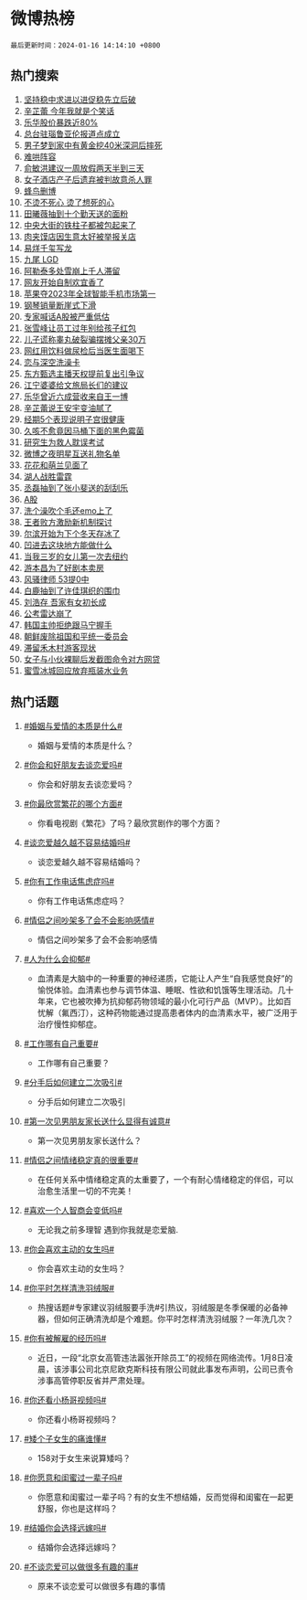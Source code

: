# 微博热榜

`最后更新时间：2024-01-16 14:14:10 +0800`

## 热门搜索

1. [坚持稳中求进以进促稳先立后破](https://m.weibo.cn/search?containerid=100103type%3D1%26t%3D10%26q%3D%23%E5%9D%9A%E6%8C%81%E7%A8%B3%E4%B8%AD%E6%B1%82%E8%BF%9B%E4%BB%A5%E8%BF%9B%E4%BF%83%E7%A8%B3%E5%85%88%E7%AB%8B%E5%90%8E%E7%A0%B4%23&stream_entry_id=51&isnewpage=1&extparam=seat%3D1%26pos%3D0%26q%3D%2523%25E5%259D%259A%25E6%258C%2581%25E7%25A8%25B3%25E4%25B8%25AD%25E6%25B1%2582%25E8%25BF%259B%25E4%25BB%25A5%25E8%25BF%259B%25E4%25BF%2583%25E7%25A8%25B3%25E5%2585%2588%25E7%25AB%258B%25E5%2590%258E%25E7%25A0%25B4%2523%26dgr%3D0%26cate%3D10103%26c_type%3D51%26stream_entry_id%3D51%26filter_type%3Drealtimehot%26display_time%3D1705385649%26pre_seqid%3D17053856492510719048)
1. [辛芷蕾 今年我就是个笑话](https://m.weibo.cn/search?containerid=100103type%3D1%26t%3D10%26q%3D%E8%BE%9B%E8%8A%B7%E8%95%BE+%E4%BB%8A%E5%B9%B4%E6%88%91%E5%B0%B1%E6%98%AF%E4%B8%AA%E7%AC%91%E8%AF%9D&stream_entry_id=31&isnewpage=1&extparam=seat%3D1%26c_type%3D31%26q%3D%25E8%25BE%259B%25E8%258A%25B7%25E8%2595%25BE%2520%25E4%25BB%258A%25E5%25B9%25B4%25E6%2588%2591%25E5%25B0%25B1%25E6%2598%25AF%25E4%25B8%25AA%25E7%25AC%2591%25E8%25AF%259D%26dgr%3D0%26cate%3D5001%26realpos%3D1%26band_rank%3D1%26pos%3D0%26filter_type%3Drealtimehot%26stream_entry_id%3D31%26lcate%3D5001%26flag%3D1%26display_time%3D1705385649%26pre_seqid%3D17053856492510719048)
1. [乐华股价暴跌近80%](https://m.weibo.cn/search?containerid=100103type%3D1%26t%3D10%26q%3D%23%E4%B9%90%E5%8D%8E%E8%82%A1%E4%BB%B7%E6%9A%B4%E8%B7%8C%E8%BF%9180%25%23&stream_entry_id=31&isnewpage=1&extparam=seat%3D1%26c_type%3D31%26q%3D%2523%25E4%25B9%2590%25E5%258D%258E%25E8%2582%25A1%25E4%25BB%25B7%25E6%259A%25B4%25E8%25B7%258C%25E8%25BF%259180%2525%2523%26dgr%3D0%26cate%3D5001%26realpos%3D2%26band_rank%3D2%26pos%3D1%26filter_type%3Drealtimehot%26stream_entry_id%3D31%26lcate%3D5001%26flag%3D2%26display_time%3D1705385649%26pre_seqid%3D17053856492510719048)
1. [总台驻瑙鲁亚伦报道点成立](https://m.weibo.cn/search?containerid=100103type%3D1%26t%3D10%26q%3D%23%E6%80%BB%E5%8F%B0%E9%A9%BB%E7%91%99%E9%B2%81%E4%BA%9A%E4%BC%A6%E6%8A%A5%E9%81%93%E7%82%B9%E6%88%90%E7%AB%8B%23&stream_entry_id=31&isnewpage=1&extparam=seat%3D1%26c_type%3D31%26q%3D%2523%25E6%2580%25BB%25E5%258F%25B0%25E9%25A9%25BB%25E7%2591%2599%25E9%25B2%2581%25E4%25BA%259A%25E4%25BC%25A6%25E6%258A%25A5%25E9%2581%2593%25E7%2582%25B9%25E6%2588%2590%25E7%25AB%258B%2523%26dgr%3D0%26cate%3D5001%26realpos%3D3%26band_rank%3D3%26pos%3D2%26filter_type%3Drealtimehot%26stream_entry_id%3D31%26lcate%3D5001%26flag%3D0%26display_time%3D1705385649%26pre_seqid%3D17053856492510719048)
1. [男子梦到家中有黄金挖40米深洞后摔死](https://m.weibo.cn/search?containerid=100103type%3D1%26t%3D10%26q%3D%23%E7%94%B7%E5%AD%90%E6%A2%A6%E5%88%B0%E5%AE%B6%E4%B8%AD%E6%9C%89%E9%BB%84%E9%87%91%E6%8C%9640%E7%B1%B3%E6%B7%B1%E6%B4%9E%E5%90%8E%E6%91%94%E6%AD%BB%23&stream_entry_id=31&isnewpage=1&extparam=seat%3D1%26c_type%3D31%26q%3D%2523%25E7%2594%25B7%25E5%25AD%2590%25E6%25A2%25A6%25E5%2588%25B0%25E5%25AE%25B6%25E4%25B8%25AD%25E6%259C%2589%25E9%25BB%2584%25E9%2587%2591%25E6%258C%259640%25E7%25B1%25B3%25E6%25B7%25B1%25E6%25B4%259E%25E5%2590%258E%25E6%2591%2594%25E6%25AD%25BB%2523%26dgr%3D0%26cate%3D5001%26realpos%3D4%26band_rank%3D4%26pos%3D3%26filter_type%3Drealtimehot%26stream_entry_id%3D31%26lcate%3D5001%26flag%3D1%26display_time%3D1705385649%26pre_seqid%3D17053856492510719048)
1. [难哄阵容](https://m.weibo.cn/search?containerid=100103type%3D1%26t%3D10%26q%3D%E9%9A%BE%E5%93%84%E9%98%B5%E5%AE%B9&stream_entry_id=31&isnewpage=1&extparam=seat%3D1%26c_type%3D31%26q%3D%25E9%259A%25BE%25E5%2593%2584%25E9%2598%25B5%25E5%25AE%25B9%26dgr%3D0%26cate%3D5001%26realpos%3D5%26band_rank%3D5%26pos%3D4%26filter_type%3Drealtimehot%26stream_entry_id%3D31%26lcate%3D5001%26flag%3D1%26display_time%3D1705385649%26pre_seqid%3D17053856492510719048)
1. [俞敏洪建议一周放假两天半到三天](https://m.weibo.cn/search?containerid=100103type%3D1%26t%3D10%26q%3D%23%E4%BF%9E%E6%95%8F%E6%B4%AA%E5%BB%BA%E8%AE%AE%E4%B8%80%E5%91%A8%E6%94%BE%E5%81%87%E4%B8%A4%E5%A4%A9%E5%8D%8A%E5%88%B0%E4%B8%89%E5%A4%A9%23&stream_entry_id=31&isnewpage=1&extparam=seat%3D1%26c_type%3D31%26q%3D%2523%25E4%25BF%259E%25E6%2595%258F%25E6%25B4%25AA%25E5%25BB%25BA%25E8%25AE%25AE%25E4%25B8%2580%25E5%2591%25A8%25E6%2594%25BE%25E5%2581%2587%25E4%25B8%25A4%25E5%25A4%25A9%25E5%258D%258A%25E5%2588%25B0%25E4%25B8%2589%25E5%25A4%25A9%2523%26dgr%3D0%26cate%3D5001%26realpos%3D6%26band_rank%3D6%26pos%3D5%26filter_type%3Drealtimehot%26stream_entry_id%3D31%26lcate%3D5001%26flag%3D1%26display_time%3D1705385649%26pre_seqid%3D17053856492510719048)
1. [女子酒店产子后遗弃被判故意杀人罪](https://m.weibo.cn/search?containerid=100103type%3D1%26t%3D10%26q%3D%23%E5%A5%B3%E5%AD%90%E9%85%92%E5%BA%97%E4%BA%A7%E5%AD%90%E5%90%8E%E9%81%97%E5%BC%83%E8%A2%AB%E5%88%A4%E6%95%85%E6%84%8F%E6%9D%80%E4%BA%BA%E7%BD%AA%23&stream_entry_id=31&isnewpage=1&extparam=seat%3D1%26c_type%3D31%26q%3D%2523%25E5%25A5%25B3%25E5%25AD%2590%25E9%2585%2592%25E5%25BA%2597%25E4%25BA%25A7%25E5%25AD%2590%25E5%2590%258E%25E9%2581%2597%25E5%25BC%2583%25E8%25A2%25AB%25E5%2588%25A4%25E6%2595%2585%25E6%2584%258F%25E6%259D%2580%25E4%25BA%25BA%25E7%25BD%25AA%2523%26dgr%3D0%26cate%3D5001%26realpos%3D7%26band_rank%3D7%26pos%3D6%26filter_type%3Drealtimehot%26stream_entry_id%3D31%26lcate%3D5001%26flag%3D2%26display_time%3D1705385649%26pre_seqid%3D17053856492510719048)
1. [蜂鸟删博](https://m.weibo.cn/search?containerid=100103type%3D1%26t%3D10%26q%3D%E8%9C%82%E9%B8%9F%E5%88%A0%E5%8D%9A&stream_entry_id=31&isnewpage=1&extparam=seat%3D1%26c_type%3D31%26q%3D%25E8%259C%2582%25E9%25B8%259F%25E5%2588%25A0%25E5%258D%259A%26dgr%3D0%26cate%3D5001%26realpos%3D8%26band_rank%3D8%26pos%3D7%26filter_type%3Drealtimehot%26stream_entry_id%3D31%26lcate%3D5001%26flag%3D1%26display_time%3D1705385649%26pre_seqid%3D17053856492510719048)
1. [不烫不死心 烫了想死的心](https://m.weibo.cn/search?containerid=100103type%3D1%26t%3D10%26q%3D%E4%B8%8D%E7%83%AB%E4%B8%8D%E6%AD%BB%E5%BF%83+%E7%83%AB%E4%BA%86%E6%83%B3%E6%AD%BB%E7%9A%84%E5%BF%83&stream_entry_id=31&isnewpage=1&extparam=seat%3D1%26c_type%3D31%26q%3D%25E4%25B8%258D%25E7%2583%25AB%25E4%25B8%258D%25E6%25AD%25BB%25E5%25BF%2583%2520%25E7%2583%25AB%25E4%25BA%2586%25E6%2583%25B3%25E6%25AD%25BB%25E7%259A%2584%25E5%25BF%2583%26dgr%3D0%26cate%3D5001%26realpos%3D9%26band_rank%3D9%26pos%3D8%26filter_type%3Drealtimehot%26stream_entry_id%3D31%26lcate%3D5001%26flag%3D2%26display_time%3D1705385649%26pre_seqid%3D17053856492510719048)
1. [田曦薇抽到十个勤天送的面粉](https://m.weibo.cn/search?containerid=100103type%3D1%26t%3D10%26q%3D%23%E7%94%B0%E6%9B%A6%E8%96%87%E6%8A%BD%E5%88%B0%E5%8D%81%E4%B8%AA%E5%8B%A4%E5%A4%A9%E9%80%81%E7%9A%84%E9%9D%A2%E7%B2%89%23&stream_entry_id=31&isnewpage=1&extparam=seat%3D1%26c_type%3D31%26q%3D%2523%25E7%2594%25B0%25E6%259B%25A6%25E8%2596%2587%25E6%258A%25BD%25E5%2588%25B0%25E5%258D%2581%25E4%25B8%25AA%25E5%258B%25A4%25E5%25A4%25A9%25E9%2580%2581%25E7%259A%2584%25E9%259D%25A2%25E7%25B2%2589%2523%26dgr%3D0%26cate%3D5001%26realpos%3D10%26band_rank%3D10%26pos%3D9%26filter_type%3Drealtimehot%26stream_entry_id%3D31%26lcate%3D5001%26flag%3D1%26display_time%3D1705385649%26pre_seqid%3D17053856492510719048)
1. [中央大街的铁柱子都被包起来了](https://m.weibo.cn/search?containerid=100103type%3D1%26t%3D10%26q%3D%23%E4%B8%AD%E5%A4%AE%E5%A4%A7%E8%A1%97%E7%9A%84%E9%93%81%E6%9F%B1%E5%AD%90%E9%83%BD%E8%A2%AB%E5%8C%85%E8%B5%B7%E6%9D%A5%E4%BA%86%23&stream_entry_id=31&isnewpage=1&extparam=seat%3D1%26c_type%3D31%26q%3D%2523%25E4%25B8%25AD%25E5%25A4%25AE%25E5%25A4%25A7%25E8%25A1%2597%25E7%259A%2584%25E9%2593%2581%25E6%259F%25B1%25E5%25AD%2590%25E9%2583%25BD%25E8%25A2%25AB%25E5%258C%2585%25E8%25B5%25B7%25E6%259D%25A5%25E4%25BA%2586%2523%26dgr%3D0%26cate%3D5001%26realpos%3D11%26band_rank%3D11%26pos%3D10%26filter_type%3Drealtimehot%26stream_entry_id%3D31%26lcate%3D5001%26flag%3D0%26display_time%3D1705385649%26pre_seqid%3D17053856492510719048)
1. [肉夹馍店因生意太好被举报关店](https://m.weibo.cn/search?containerid=100103type%3D1%26t%3D10%26q%3D%23%E8%82%89%E5%A4%B9%E9%A6%8D%E5%BA%97%E5%9B%A0%E7%94%9F%E6%84%8F%E5%A4%AA%E5%A5%BD%E8%A2%AB%E4%B8%BE%E6%8A%A5%E5%85%B3%E5%BA%97%23&stream_entry_id=31&isnewpage=1&extparam=seat%3D1%26c_type%3D31%26q%3D%2523%25E8%2582%2589%25E5%25A4%25B9%25E9%25A6%258D%25E5%25BA%2597%25E5%259B%25A0%25E7%2594%259F%25E6%2584%258F%25E5%25A4%25AA%25E5%25A5%25BD%25E8%25A2%25AB%25E4%25B8%25BE%25E6%258A%25A5%25E5%2585%25B3%25E5%25BA%2597%2523%26dgr%3D0%26cate%3D5001%26realpos%3D12%26band_rank%3D12%26pos%3D11%26filter_type%3Drealtimehot%26stream_entry_id%3D31%26lcate%3D5001%26flag%3D1%26display_time%3D1705385649%26pre_seqid%3D17053856492510719048)
1. [易烊千玺写龙](https://m.weibo.cn/search?containerid=100103type%3D1%26t%3D10%26q%3D%23%E6%98%93%E7%83%8A%E5%8D%83%E7%8E%BA%E5%86%99%E9%BE%99%23&stream_entry_id=31&isnewpage=1&extparam=seat%3D1%26c_type%3D31%26q%3D%2523%25E6%2598%2593%25E7%2583%258A%25E5%258D%2583%25E7%258E%25BA%25E5%2586%2599%25E9%25BE%2599%2523%26dgr%3D0%26cate%3D5001%26realpos%3D13%26band_rank%3D13%26pos%3D12%26filter_type%3Drealtimehot%26stream_entry_id%3D31%26lcate%3D5001%26flag%3D1%26display_time%3D1705385649%26pre_seqid%3D17053856492510719048)
1. [九尾 LGD](https://m.weibo.cn/search?containerid=100103type%3D1%26t%3D10%26q%3D%E4%B9%9D%E5%B0%BE+LGD&stream_entry_id=31&isnewpage=1&extparam=seat%3D1%26c_type%3D31%26q%3D%25E4%25B9%259D%25E5%25B0%25BE%2520LGD%26dgr%3D0%26cate%3D5001%26realpos%3D14%26band_rank%3D14%26pos%3D13%26filter_type%3Drealtimehot%26stream_entry_id%3D31%26lcate%3D5001%26flag%3D1%26display_time%3D1705385649%26pre_seqid%3D17053856492510719048)
1. [阿勒泰多处雪崩上千人滞留](https://m.weibo.cn/search?containerid=100103type%3D1%26t%3D10%26q%3D%23%E9%98%BF%E5%8B%92%E6%B3%B0%E5%A4%9A%E5%A4%84%E9%9B%AA%E5%B4%A9%E4%B8%8A%E5%8D%83%E4%BA%BA%E6%BB%9E%E7%95%99%23&stream_entry_id=31&isnewpage=1&extparam=seat%3D1%26c_type%3D31%26q%3D%2523%25E9%2598%25BF%25E5%258B%2592%25E6%25B3%25B0%25E5%25A4%259A%25E5%25A4%2584%25E9%259B%25AA%25E5%25B4%25A9%25E4%25B8%258A%25E5%258D%2583%25E4%25BA%25BA%25E6%25BB%259E%25E7%2595%2599%2523%26dgr%3D0%26cate%3D5001%26realpos%3D15%26band_rank%3D15%26pos%3D14%26filter_type%3Drealtimehot%26stream_entry_id%3D31%26lcate%3D5001%26flag%3D1%26display_time%3D1705385649%26pre_seqid%3D17053856492510719048)
1. [网友开始自制欢宜香了](https://m.weibo.cn/search?containerid=100103type%3D1%26t%3D10%26q%3D%E7%BD%91%E5%8F%8B%E5%BC%80%E5%A7%8B%E8%87%AA%E5%88%B6%E6%AC%A2%E5%AE%9C%E9%A6%99%E4%BA%86&stream_entry_id=31&isnewpage=1&extparam=seat%3D1%26c_type%3D31%26q%3D%25E7%25BD%2591%25E5%258F%258B%25E5%25BC%2580%25E5%25A7%258B%25E8%2587%25AA%25E5%2588%25B6%25E6%25AC%25A2%25E5%25AE%259C%25E9%25A6%2599%25E4%25BA%2586%26dgr%3D0%26cate%3D5001%26realpos%3D16%26band_rank%3D16%26pos%3D15%26filter_type%3Drealtimehot%26stream_entry_id%3D31%26lcate%3D5001%26flag%3D2%26display_time%3D1705385649%26pre_seqid%3D17053856492510719048)
1. [苹果夺2023年全球智能手机市场第一](https://m.weibo.cn/search?containerid=100103type%3D1%26t%3D10%26q%3D%23%E8%8B%B9%E6%9E%9C%E5%A4%BA2023%E5%B9%B4%E5%85%A8%E7%90%83%E6%99%BA%E8%83%BD%E6%89%8B%E6%9C%BA%E5%B8%82%E5%9C%BA%E7%AC%AC%E4%B8%80%23&stream_entry_id=31&isnewpage=1&extparam=seat%3D1%26c_type%3D31%26q%3D%2523%25E8%258B%25B9%25E6%259E%259C%25E5%25A4%25BA2023%25E5%25B9%25B4%25E5%2585%25A8%25E7%2590%2583%25E6%2599%25BA%25E8%2583%25BD%25E6%2589%258B%25E6%259C%25BA%25E5%25B8%2582%25E5%259C%25BA%25E7%25AC%25AC%25E4%25B8%2580%2523%26dgr%3D0%26cate%3D5001%26realpos%3D17%26band_rank%3D17%26pos%3D16%26filter_type%3Drealtimehot%26stream_entry_id%3D31%26lcate%3D5001%26flag%3D1%26display_time%3D1705385649%26pre_seqid%3D17053856492510719048)
1. [钢琴销量断崖式下滑](https://m.weibo.cn/search?containerid=100103type%3D1%26t%3D10%26q%3D%23%E9%92%A2%E7%90%B4%E9%94%80%E9%87%8F%E6%96%AD%E5%B4%96%E5%BC%8F%E4%B8%8B%E6%BB%91%23&stream_entry_id=31&isnewpage=1&extparam=seat%3D1%26c_type%3D31%26q%3D%2523%25E9%2592%25A2%25E7%2590%25B4%25E9%2594%2580%25E9%2587%258F%25E6%2596%25AD%25E5%25B4%2596%25E5%25BC%258F%25E4%25B8%258B%25E6%25BB%2591%2523%26dgr%3D0%26cate%3D5001%26realpos%3D18%26band_rank%3D18%26pos%3D17%26filter_type%3Drealtimehot%26stream_entry_id%3D31%26lcate%3D5001%26flag%3D0%26display_time%3D1705385649%26pre_seqid%3D17053856492510719048)
1. [专家喊话A股被严重低估](https://m.weibo.cn/search?containerid=100103type%3D1%26t%3D10%26q%3D%23%E4%B8%93%E5%AE%B6%E5%96%8A%E8%AF%9DA%E8%82%A1%E8%A2%AB%E4%B8%A5%E9%87%8D%E4%BD%8E%E4%BC%B0%23&stream_entry_id=31&isnewpage=1&extparam=seat%3D1%26c_type%3D31%26q%3D%2523%25E4%25B8%2593%25E5%25AE%25B6%25E5%2596%258A%25E8%25AF%259DA%25E8%2582%25A1%25E8%25A2%25AB%25E4%25B8%25A5%25E9%2587%258D%25E4%25BD%258E%25E4%25BC%25B0%2523%26dgr%3D0%26cate%3D5001%26realpos%3D19%26band_rank%3D19%26pos%3D18%26filter_type%3Drealtimehot%26stream_entry_id%3D31%26lcate%3D5001%26flag%3D1%26display_time%3D1705385649%26pre_seqid%3D17053856492510719048)
1. [张雪峰让员工过年别给孩子红包](https://m.weibo.cn/search?containerid=100103type%3D1%26t%3D10%26q%3D%23%E5%BC%A0%E9%9B%AA%E5%B3%B0%E8%AE%A9%E5%91%98%E5%B7%A5%E8%BF%87%E5%B9%B4%E5%88%AB%E7%BB%99%E5%AD%A9%E5%AD%90%E7%BA%A2%E5%8C%85%23&stream_entry_id=31&isnewpage=1&extparam=seat%3D1%26c_type%3D31%26q%3D%2523%25E5%25BC%25A0%25E9%259B%25AA%25E5%25B3%25B0%25E8%25AE%25A9%25E5%2591%2598%25E5%25B7%25A5%25E8%25BF%2587%25E5%25B9%25B4%25E5%2588%25AB%25E7%25BB%2599%25E5%25AD%25A9%25E5%25AD%2590%25E7%25BA%25A2%25E5%258C%2585%2523%26dgr%3D0%26cate%3D5001%26realpos%3D20%26band_rank%3D20%26pos%3D19%26filter_type%3Drealtimehot%26stream_entry_id%3D31%26lcate%3D5001%26flag%3D0%26display_time%3D1705385649%26pre_seqid%3D17053856492510719048)
1. [儿子谎称睾丸破裂骗摆摊父亲30万](https://m.weibo.cn/search?containerid=100103type%3D1%26t%3D10%26q%3D%23%E5%84%BF%E5%AD%90%E8%B0%8E%E7%A7%B0%E7%9D%BE%E4%B8%B8%E7%A0%B4%E8%A3%82%E9%AA%97%E6%91%86%E6%91%8A%E7%88%B6%E4%BA%B230%E4%B8%87%23&stream_entry_id=31&isnewpage=1&extparam=seat%3D1%26c_type%3D31%26q%3D%2523%25E5%2584%25BF%25E5%25AD%2590%25E8%25B0%258E%25E7%25A7%25B0%25E7%259D%25BE%25E4%25B8%25B8%25E7%25A0%25B4%25E8%25A3%2582%25E9%25AA%2597%25E6%2591%2586%25E6%2591%258A%25E7%2588%25B6%25E4%25BA%25B230%25E4%25B8%2587%2523%26dgr%3D0%26cate%3D5001%26realpos%3D21%26band_rank%3D21%26pos%3D20%26filter_type%3Drealtimehot%26stream_entry_id%3D31%26lcate%3D5001%26flag%3D1%26display_time%3D1705385649%26pre_seqid%3D17053856492510719048)
1. [网红用饮料做尿检后当医生面喝下](https://m.weibo.cn/search?containerid=100103type%3D1%26t%3D10%26q%3D%23%E7%BD%91%E7%BA%A2%E7%94%A8%E9%A5%AE%E6%96%99%E5%81%9A%E5%B0%BF%E6%A3%80%E5%90%8E%E5%BD%93%E5%8C%BB%E7%94%9F%E9%9D%A2%E5%96%9D%E4%B8%8B%23&stream_entry_id=31&isnewpage=1&extparam=seat%3D1%26c_type%3D31%26q%3D%2523%25E7%25BD%2591%25E7%25BA%25A2%25E7%2594%25A8%25E9%25A5%25AE%25E6%2596%2599%25E5%2581%259A%25E5%25B0%25BF%25E6%25A3%2580%25E5%2590%258E%25E5%25BD%2593%25E5%258C%25BB%25E7%2594%259F%25E9%259D%25A2%25E5%2596%259D%25E4%25B8%258B%2523%26dgr%3D0%26cate%3D5001%26realpos%3D22%26band_rank%3D22%26pos%3D21%26filter_type%3Drealtimehot%26stream_entry_id%3D31%26lcate%3D5001%26flag%3D1%26display_time%3D1705385649%26pre_seqid%3D17053856492510719048)
1. [恋与深空洗澡卡](https://m.weibo.cn/search?containerid=100103type%3D1%26t%3D10%26q%3D%23%E6%81%8B%E4%B8%8E%E6%B7%B1%E7%A9%BA%E6%B4%97%E6%BE%A1%E5%8D%A1%23&stream_entry_id=31&isnewpage=1&extparam=seat%3D1%26c_type%3D31%26q%3D%2523%25E6%2581%258B%25E4%25B8%258E%25E6%25B7%25B1%25E7%25A9%25BA%25E6%25B4%2597%25E6%25BE%25A1%25E5%258D%25A1%2523%26dgr%3D0%26cate%3D5001%26realpos%3D23%26band_rank%3D23%26pos%3D22%26filter_type%3Drealtimehot%26stream_entry_id%3D31%26lcate%3D5001%26flag%3D1%26display_time%3D1705385649%26pre_seqid%3D17053856492510719048)
1. [东方甄选主播天权提前复出引争议](https://m.weibo.cn/search?containerid=100103type%3D1%26t%3D10%26q%3D%23%E4%B8%9C%E6%96%B9%E7%94%84%E9%80%89%E4%B8%BB%E6%92%AD%E5%A4%A9%E6%9D%83%E6%8F%90%E5%89%8D%E5%A4%8D%E5%87%BA%E5%BC%95%E4%BA%89%E8%AE%AE%23&stream_entry_id=31&isnewpage=1&extparam=seat%3D1%26c_type%3D31%26q%3D%2523%25E4%25B8%259C%25E6%2596%25B9%25E7%2594%2584%25E9%2580%2589%25E4%25B8%25BB%25E6%2592%25AD%25E5%25A4%25A9%25E6%259D%2583%25E6%258F%2590%25E5%2589%258D%25E5%25A4%258D%25E5%2587%25BA%25E5%25BC%2595%25E4%25BA%2589%25E8%25AE%25AE%2523%26dgr%3D0%26cate%3D5001%26realpos%3D24%26band_rank%3D24%26pos%3D23%26filter_type%3Drealtimehot%26stream_entry_id%3D31%26lcate%3D5001%26flag%3D1%26display_time%3D1705385649%26pre_seqid%3D17053856492510719048)
1. [江宁婆婆给文旅局长们的建议](https://m.weibo.cn/search?containerid=100103type%3D1%26t%3D10%26q%3D%E6%B1%9F%E5%AE%81%E5%A9%86%E5%A9%86%E7%BB%99%E6%96%87%E6%97%85%E5%B1%80%E9%95%BF%E4%BB%AC%E7%9A%84%E5%BB%BA%E8%AE%AE&stream_entry_id=31&isnewpage=1&extparam=seat%3D1%26c_type%3D31%26q%3D%25E6%25B1%259F%25E5%25AE%2581%25E5%25A9%2586%25E5%25A9%2586%25E7%25BB%2599%25E6%2596%2587%25E6%2597%2585%25E5%25B1%2580%25E9%2595%25BF%25E4%25BB%25AC%25E7%259A%2584%25E5%25BB%25BA%25E8%25AE%25AE%26dgr%3D0%26cate%3D5001%26realpos%3D25%26band_rank%3D25%26pos%3D24%26filter_type%3Drealtimehot%26stream_entry_id%3D31%26lcate%3D5001%26flag%3D1%26display_time%3D1705385649%26pre_seqid%3D17053856492510719048)
1. [乐华曾近六成营收来自王一博](https://m.weibo.cn/search?containerid=100103type%3D1%26t%3D10%26q%3D%23%E4%B9%90%E5%8D%8E%E6%9B%BE%E8%BF%91%E5%85%AD%E6%88%90%E8%90%A5%E6%94%B6%E6%9D%A5%E8%87%AA%E7%8E%8B%E4%B8%80%E5%8D%9A%23&stream_entry_id=31&isnewpage=1&extparam=seat%3D1%26c_type%3D31%26q%3D%2523%25E4%25B9%2590%25E5%258D%258E%25E6%259B%25BE%25E8%25BF%2591%25E5%2585%25AD%25E6%2588%2590%25E8%2590%25A5%25E6%2594%25B6%25E6%259D%25A5%25E8%2587%25AA%25E7%258E%258B%25E4%25B8%2580%25E5%258D%259A%2523%26dgr%3D0%26cate%3D5001%26realpos%3D26%26band_rank%3D26%26pos%3D25%26filter_type%3Drealtimehot%26stream_entry_id%3D31%26lcate%3D5001%26flag%3D1%26display_time%3D1705385649%26pre_seqid%3D17053856492510719048)
1. [辛芷蕾说王安宇变油腻了](https://m.weibo.cn/search?containerid=100103type%3D1%26t%3D10%26q%3D%23%E8%BE%9B%E8%8A%B7%E8%95%BE%E8%AF%B4%E7%8E%8B%E5%AE%89%E5%AE%87%E5%8F%98%E6%B2%B9%E8%85%BB%E4%BA%86%23&stream_entry_id=31&isnewpage=1&extparam=seat%3D1%26c_type%3D31%26q%3D%2523%25E8%25BE%259B%25E8%258A%25B7%25E8%2595%25BE%25E8%25AF%25B4%25E7%258E%258B%25E5%25AE%2589%25E5%25AE%2587%25E5%258F%2598%25E6%25B2%25B9%25E8%2585%25BB%25E4%25BA%2586%2523%26dgr%3D0%26cate%3D5001%26realpos%3D27%26band_rank%3D27%26pos%3D26%26filter_type%3Drealtimehot%26stream_entry_id%3D31%26lcate%3D5001%26flag%3D1%26display_time%3D1705385649%26pre_seqid%3D17053856492510719048)
1. [经期5个表现说明子宫很健康](https://m.weibo.cn/search?containerid=100103type%3D1%26t%3D10%26q%3D%23%E7%BB%8F%E6%9C%9F5%E4%B8%AA%E8%A1%A8%E7%8E%B0%E8%AF%B4%E6%98%8E%E5%AD%90%E5%AE%AB%E5%BE%88%E5%81%A5%E5%BA%B7%23&stream_entry_id=31&isnewpage=1&extparam=seat%3D1%26c_type%3D31%26q%3D%2523%25E7%25BB%258F%25E6%259C%259F5%25E4%25B8%25AA%25E8%25A1%25A8%25E7%258E%25B0%25E8%25AF%25B4%25E6%2598%258E%25E5%25AD%2590%25E5%25AE%25AB%25E5%25BE%2588%25E5%2581%25A5%25E5%25BA%25B7%2523%26dgr%3D0%26cate%3D5001%26realpos%3D28%26band_rank%3D28%26pos%3D27%26filter_type%3Drealtimehot%26stream_entry_id%3D31%26lcate%3D5001%26flag%3D0%26display_time%3D1705385649%26pre_seqid%3D17053856492510719048)
1. [久咳不愈竟因马桶下面的黑色霉菌](https://m.weibo.cn/search?containerid=100103type%3D1%26t%3D10%26q%3D%23%E4%B9%85%E5%92%B3%E4%B8%8D%E6%84%88%E7%AB%9F%E5%9B%A0%E9%A9%AC%E6%A1%B6%E4%B8%8B%E9%9D%A2%E7%9A%84%E9%BB%91%E8%89%B2%E9%9C%89%E8%8F%8C%23&stream_entry_id=31&isnewpage=1&extparam=seat%3D1%26c_type%3D31%26q%3D%2523%25E4%25B9%2585%25E5%2592%25B3%25E4%25B8%258D%25E6%2584%2588%25E7%25AB%259F%25E5%259B%25A0%25E9%25A9%25AC%25E6%25A1%25B6%25E4%25B8%258B%25E9%259D%25A2%25E7%259A%2584%25E9%25BB%2591%25E8%2589%25B2%25E9%259C%2589%25E8%258F%258C%2523%26dgr%3D0%26cate%3D5001%26realpos%3D29%26band_rank%3D29%26pos%3D28%26filter_type%3Drealtimehot%26stream_entry_id%3D31%26lcate%3D5001%26flag%3D0%26display_time%3D1705385649%26pre_seqid%3D17053856492510719048)
1. [研究生为救人耽误考试](https://m.weibo.cn/search?containerid=100103type%3D1%26t%3D10%26q%3D%23%E7%A0%94%E7%A9%B6%E7%94%9F%E4%B8%BA%E6%95%91%E4%BA%BA%E8%80%BD%E8%AF%AF%E8%80%83%E8%AF%95%23&stream_entry_id=31&isnewpage=1&extparam=seat%3D1%26c_type%3D31%26q%3D%2523%25E7%25A0%2594%25E7%25A9%25B6%25E7%2594%259F%25E4%25B8%25BA%25E6%2595%2591%25E4%25BA%25BA%25E8%2580%25BD%25E8%25AF%25AF%25E8%2580%2583%25E8%25AF%2595%2523%26dgr%3D0%26cate%3D5001%26realpos%3D30%26band_rank%3D30%26pos%3D29%26filter_type%3Drealtimehot%26stream_entry_id%3D31%26lcate%3D5001%26flag%3D0%26display_time%3D1705385649%26pre_seqid%3D17053856492510719048)
1. [微博之夜明星互送礼物名单](https://m.weibo.cn/search?containerid=100103type%3D1%26t%3D10%26q%3D%23%E5%BE%AE%E5%8D%9A%E4%B9%8B%E5%A4%9C%E6%98%8E%E6%98%9F%E4%BA%92%E9%80%81%E7%A4%BC%E7%89%A9%E5%90%8D%E5%8D%95%23&stream_entry_id=31&isnewpage=1&extparam=seat%3D1%26c_type%3D31%26q%3D%2523%25E5%25BE%25AE%25E5%258D%259A%25E4%25B9%258B%25E5%25A4%259C%25E6%2598%258E%25E6%2598%259F%25E4%25BA%2592%25E9%2580%2581%25E7%25A4%25BC%25E7%2589%25A9%25E5%2590%258D%25E5%258D%2595%2523%26dgr%3D0%26cate%3D5001%26realpos%3D31%26band_rank%3D31%26pos%3D30%26filter_type%3Drealtimehot%26stream_entry_id%3D31%26lcate%3D5001%26flag%3D1%26display_time%3D1705385649%26pre_seqid%3D17053856492510719048)
1. [花花和萌兰见面了](https://m.weibo.cn/search?containerid=100103type%3D1%26t%3D10%26q%3D%23%E8%8A%B1%E8%8A%B1%E5%92%8C%E8%90%8C%E5%85%B0%E8%A7%81%E9%9D%A2%E4%BA%86%23&stream_entry_id=31&isnewpage=1&extparam=seat%3D1%26c_type%3D31%26q%3D%2523%25E8%258A%25B1%25E8%258A%25B1%25E5%2592%258C%25E8%2590%258C%25E5%2585%25B0%25E8%25A7%2581%25E9%259D%25A2%25E4%25BA%2586%2523%26dgr%3D0%26cate%3D5001%26realpos%3D32%26band_rank%3D32%26pos%3D31%26filter_type%3Drealtimehot%26stream_entry_id%3D31%26lcate%3D5001%26flag%3D0%26display_time%3D1705385649%26pre_seqid%3D17053856492510719048)
1. [湖人战胜雷霆](https://m.weibo.cn/search?containerid=100103type%3D1%26t%3D10%26q%3D%E6%B9%96%E4%BA%BA%E6%88%98%E8%83%9C%E9%9B%B7%E9%9C%86&stream_entry_id=31&isnewpage=1&extparam=seat%3D1%26c_type%3D31%26q%3D%25E6%25B9%2596%25E4%25BA%25BA%25E6%2588%2598%25E8%2583%259C%25E9%259B%25B7%25E9%259C%2586%26dgr%3D0%26cate%3D5001%26realpos%3D33%26band_rank%3D33%26pos%3D32%26filter_type%3Drealtimehot%26stream_entry_id%3D31%26lcate%3D5001%26flag%3D1%26display_time%3D1705385649%26pre_seqid%3D17053856492510719048)
1. [丞磊抽到了张小斐送的刮刮乐](https://m.weibo.cn/search?containerid=100103type%3D1%26t%3D10%26q%3D%E4%B8%9E%E7%A3%8A%E6%8A%BD%E5%88%B0%E4%BA%86%E5%BC%A0%E5%B0%8F%E6%96%90%E9%80%81%E7%9A%84%E5%88%AE%E5%88%AE%E4%B9%90&stream_entry_id=31&isnewpage=1&extparam=seat%3D1%26c_type%3D31%26q%3D%25E4%25B8%259E%25E7%25A3%258A%25E6%258A%25BD%25E5%2588%25B0%25E4%25BA%2586%25E5%25BC%25A0%25E5%25B0%258F%25E6%2596%2590%25E9%2580%2581%25E7%259A%2584%25E5%2588%25AE%25E5%2588%25AE%25E4%25B9%2590%26dgr%3D0%26cate%3D5001%26realpos%3D34%26band_rank%3D34%26pos%3D33%26filter_type%3Drealtimehot%26stream_entry_id%3D31%26lcate%3D5001%26flag%3D1%26display_time%3D1705385649%26pre_seqid%3D17053856492510719048)
1. [A股](https://m.weibo.cn/search?containerid=100103type%3D1%26t%3D10%26q%3DA%E8%82%A1&stream_entry_id=31&isnewpage=1&extparam=seat%3D1%26c_type%3D31%26q%3DA%25E8%2582%25A1%26dgr%3D0%26cate%3D5001%26realpos%3D35%26band_rank%3D35%26pos%3D34%26filter_type%3Drealtimehot%26stream_entry_id%3D31%26lcate%3D5001%26flag%3D0%26display_time%3D1705385649%26pre_seqid%3D17053856492510719048)
1. [洗个澡吹个毛还emo上了](https://m.weibo.cn/search?containerid=100103type%3D1%26t%3D10%26q%3D%E6%B4%97%E4%B8%AA%E6%BE%A1%E5%90%B9%E4%B8%AA%E6%AF%9B%E8%BF%98emo%E4%B8%8A%E4%BA%86&stream_entry_id=31&isnewpage=1&extparam=seat%3D1%26c_type%3D31%26q%3D%25E6%25B4%2597%25E4%25B8%25AA%25E6%25BE%25A1%25E5%2590%25B9%25E4%25B8%25AA%25E6%25AF%259B%25E8%25BF%2598emo%25E4%25B8%258A%25E4%25BA%2586%26dgr%3D0%26cate%3D5001%26realpos%3D36%26band_rank%3D36%26pos%3D35%26filter_type%3Drealtimehot%26stream_entry_id%3D31%26lcate%3D5001%26flag%3D0%26display_time%3D1705385649%26pre_seqid%3D17053856492510719048)
1. [王者败方激励新机制探讨](https://m.weibo.cn/search?containerid=100103type%3D1%26t%3D10%26q%3D%23%E7%8E%8B%E8%80%85%E8%B4%A5%E6%96%B9%E6%BF%80%E5%8A%B1%E6%96%B0%E6%9C%BA%E5%88%B6%E6%8E%A2%E8%AE%A8%23&stream_entry_id=31&isnewpage=1&extparam=seat%3D1%26c_type%3D31%26q%3D%2523%25E7%258E%258B%25E8%2580%2585%25E8%25B4%25A5%25E6%2596%25B9%25E6%25BF%2580%25E5%258A%25B1%25E6%2596%25B0%25E6%259C%25BA%25E5%2588%25B6%25E6%258E%25A2%25E8%25AE%25A8%2523%26dgr%3D0%26cate%3D5001%26realpos%3D37%26band_rank%3D37%26pos%3D36%26filter_type%3Drealtimehot%26stream_entry_id%3D31%26lcate%3D5001%26flag%3D1%26display_time%3D1705385649%26pre_seqid%3D17053856492510719048)
1. [尔滨开始为下个冬天存冰了](https://m.weibo.cn/search?containerid=100103type%3D1%26t%3D10%26q%3D%23%E5%B0%94%E6%BB%A8%E5%BC%80%E5%A7%8B%E4%B8%BA%E4%B8%8B%E4%B8%AA%E5%86%AC%E5%A4%A9%E5%AD%98%E5%86%B0%E4%BA%86%23&stream_entry_id=31&isnewpage=1&extparam=seat%3D1%26c_type%3D31%26q%3D%2523%25E5%25B0%2594%25E6%25BB%25A8%25E5%25BC%2580%25E5%25A7%258B%25E4%25B8%25BA%25E4%25B8%258B%25E4%25B8%25AA%25E5%2586%25AC%25E5%25A4%25A9%25E5%25AD%2598%25E5%2586%25B0%25E4%25BA%2586%2523%26dgr%3D0%26cate%3D5001%26realpos%3D38%26band_rank%3D38%26pos%3D37%26filter_type%3Drealtimehot%26stream_entry_id%3D31%26lcate%3D5001%26flag%3D1%26display_time%3D1705385649%26pre_seqid%3D17053856492510719048)
1. [凹进去这块地方能做什么](https://m.weibo.cn/search?containerid=100103type%3D1%26t%3D10%26q%3D%23%E5%87%B9%E8%BF%9B%E5%8E%BB%E8%BF%99%E5%9D%97%E5%9C%B0%E6%96%B9%E8%83%BD%E5%81%9A%E4%BB%80%E4%B9%88%23&stream_entry_id=31&isnewpage=1&extparam=seat%3D1%26c_type%3D31%26q%3D%2523%25E5%2587%25B9%25E8%25BF%259B%25E5%258E%25BB%25E8%25BF%2599%25E5%259D%2597%25E5%259C%25B0%25E6%2596%25B9%25E8%2583%25BD%25E5%2581%259A%25E4%25BB%2580%25E4%25B9%2588%2523%26dgr%3D0%26cate%3D5001%26realpos%3D39%26band_rank%3D39%26pos%3D38%26filter_type%3Drealtimehot%26stream_entry_id%3D31%26lcate%3D5001%26flag%3D1%26display_time%3D1705385649%26pre_seqid%3D17053856492510719048)
1. [当我三岁的女儿第一次去纽约](https://m.weibo.cn/search?containerid=100103type%3D1%26t%3D10%26q%3D%E5%BD%93%E6%88%91%E4%B8%89%E5%B2%81%E7%9A%84%E5%A5%B3%E5%84%BF%E7%AC%AC%E4%B8%80%E6%AC%A1%E5%8E%BB%E7%BA%BD%E7%BA%A6&stream_entry_id=31&isnewpage=1&extparam=seat%3D1%26c_type%3D31%26q%3D%25E5%25BD%2593%25E6%2588%2591%25E4%25B8%2589%25E5%25B2%2581%25E7%259A%2584%25E5%25A5%25B3%25E5%2584%25BF%25E7%25AC%25AC%25E4%25B8%2580%25E6%25AC%25A1%25E5%258E%25BB%25E7%25BA%25BD%25E7%25BA%25A6%26dgr%3D0%26cate%3D5001%26realpos%3D40%26band_rank%3D40%26pos%3D39%26filter_type%3Drealtimehot%26stream_entry_id%3D31%26lcate%3D5001%26flag%3D1%26display_time%3D1705385649%26pre_seqid%3D17053856492510719048)
1. [游本昌为了好剧本卖房](https://m.weibo.cn/search?containerid=100103type%3D1%26t%3D10%26q%3D%23%E6%B8%B8%E6%9C%AC%E6%98%8C%E4%B8%BA%E4%BA%86%E5%A5%BD%E5%89%A7%E6%9C%AC%E5%8D%96%E6%88%BF%23&stream_entry_id=31&isnewpage=1&extparam=seat%3D1%26c_type%3D31%26q%3D%2523%25E6%25B8%25B8%25E6%259C%25AC%25E6%2598%258C%25E4%25B8%25BA%25E4%25BA%2586%25E5%25A5%25BD%25E5%2589%25A7%25E6%259C%25AC%25E5%258D%2596%25E6%2588%25BF%2523%26dgr%3D0%26cate%3D5001%26realpos%3D41%26band_rank%3D41%26pos%3D40%26filter_type%3Drealtimehot%26stream_entry_id%3D31%26lcate%3D5001%26flag%3D0%26display_time%3D1705385649%26pre_seqid%3D17053856492510719048)
1. [风骚律师 53提0中](https://m.weibo.cn/search?containerid=100103type%3D1%26t%3D10%26q%3D%E9%A3%8E%E9%AA%9A%E5%BE%8B%E5%B8%88+53%E6%8F%900%E4%B8%AD&stream_entry_id=31&isnewpage=1&extparam=seat%3D1%26c_type%3D31%26q%3D%25E9%25A3%258E%25E9%25AA%259A%25E5%25BE%258B%25E5%25B8%2588%252053%25E6%258F%25900%25E4%25B8%25AD%26dgr%3D0%26cate%3D5001%26realpos%3D42%26band_rank%3D42%26pos%3D41%26filter_type%3Drealtimehot%26stream_entry_id%3D31%26lcate%3D5001%26flag%3D1%26display_time%3D1705385649%26pre_seqid%3D17053856492510719048)
1. [白鹿抽到了许佳琪织的围巾](https://m.weibo.cn/search?containerid=100103type%3D1%26t%3D10%26q%3D%23%E7%99%BD%E9%B9%BF%E6%8A%BD%E5%88%B0%E4%BA%86%E8%AE%B8%E4%BD%B3%E7%90%AA%E7%BB%87%E7%9A%84%E5%9B%B4%E5%B7%BE%23&stream_entry_id=31&isnewpage=1&extparam=seat%3D1%26c_type%3D31%26q%3D%2523%25E7%2599%25BD%25E9%25B9%25BF%25E6%258A%25BD%25E5%2588%25B0%25E4%25BA%2586%25E8%25AE%25B8%25E4%25BD%25B3%25E7%2590%25AA%25E7%25BB%2587%25E7%259A%2584%25E5%259B%25B4%25E5%25B7%25BE%2523%26dgr%3D0%26cate%3D5001%26realpos%3D43%26band_rank%3D43%26pos%3D42%26filter_type%3Drealtimehot%26stream_entry_id%3D31%26lcate%3D5001%26flag%3D0%26display_time%3D1705385649%26pre_seqid%3D17053856492510719048)
1. [刘浩存 吾家有女初长成](https://m.weibo.cn/search?containerid=100103type%3D1%26t%3D10%26q%3D%E5%88%98%E6%B5%A9%E5%AD%98+%E5%90%BE%E5%AE%B6%E6%9C%89%E5%A5%B3%E5%88%9D%E9%95%BF%E6%88%90&stream_entry_id=31&isnewpage=1&extparam=seat%3D1%26c_type%3D31%26q%3D%25E5%2588%2598%25E6%25B5%25A9%25E5%25AD%2598%2520%25E5%2590%25BE%25E5%25AE%25B6%25E6%259C%2589%25E5%25A5%25B3%25E5%2588%259D%25E9%2595%25BF%25E6%2588%2590%26dgr%3D0%26cate%3D5001%26realpos%3D44%26band_rank%3D44%26pos%3D43%26filter_type%3Drealtimehot%26stream_entry_id%3D31%26lcate%3D5001%26flag%3D0%26display_time%3D1705385649%26pre_seqid%3D17053856492510719048)
1. [公考雷达崩了](https://m.weibo.cn/search?containerid=100103type%3D1%26t%3D10%26q%3D%E5%85%AC%E8%80%83%E9%9B%B7%E8%BE%BE%E5%B4%A9%E4%BA%86&stream_entry_id=31&isnewpage=1&extparam=seat%3D1%26c_type%3D31%26q%3D%25E5%2585%25AC%25E8%2580%2583%25E9%259B%25B7%25E8%25BE%25BE%25E5%25B4%25A9%25E4%25BA%2586%26dgr%3D0%26cate%3D5001%26realpos%3D45%26band_rank%3D45%26pos%3D44%26filter_type%3Drealtimehot%26stream_entry_id%3D31%26lcate%3D5001%26flag%3D1%26display_time%3D1705385649%26pre_seqid%3D17053856492510719048)
1. [韩国主帅拒绝跟马宁握手](https://m.weibo.cn/search?containerid=100103type%3D1%26t%3D10%26q%3D%23%E9%9F%A9%E5%9B%BD%E4%B8%BB%E5%B8%85%E6%8B%92%E7%BB%9D%E8%B7%9F%E9%A9%AC%E5%AE%81%E6%8F%A1%E6%89%8B%23&stream_entry_id=31&isnewpage=1&extparam=seat%3D1%26c_type%3D31%26q%3D%2523%25E9%259F%25A9%25E5%259B%25BD%25E4%25B8%25BB%25E5%25B8%2585%25E6%258B%2592%25E7%25BB%259D%25E8%25B7%259F%25E9%25A9%25AC%25E5%25AE%2581%25E6%258F%25A1%25E6%2589%258B%2523%26dgr%3D0%26cate%3D5001%26realpos%3D46%26band_rank%3D46%26pos%3D45%26filter_type%3Drealtimehot%26stream_entry_id%3D31%26lcate%3D5001%26flag%3D1%26display_time%3D1705385649%26pre_seqid%3D17053856492510719048)
1. [朝鲜废除祖国和平统一委员会](https://m.weibo.cn/search?containerid=100103type%3D1%26t%3D10%26q%3D%23%E6%9C%9D%E9%B2%9C%E5%BA%9F%E9%99%A4%E7%A5%96%E5%9B%BD%E5%92%8C%E5%B9%B3%E7%BB%9F%E4%B8%80%E5%A7%94%E5%91%98%E4%BC%9A%23&stream_entry_id=31&isnewpage=1&extparam=seat%3D1%26c_type%3D31%26q%3D%2523%25E6%259C%259D%25E9%25B2%259C%25E5%25BA%259F%25E9%2599%25A4%25E7%25A5%2596%25E5%259B%25BD%25E5%2592%258C%25E5%25B9%25B3%25E7%25BB%259F%25E4%25B8%2580%25E5%25A7%2594%25E5%2591%2598%25E4%25BC%259A%2523%26dgr%3D0%26cate%3D5001%26realpos%3D47%26band_rank%3D47%26pos%3D46%26filter_type%3Drealtimehot%26stream_entry_id%3D31%26lcate%3D5001%26flag%3D0%26display_time%3D1705385649%26pre_seqid%3D17053856492510719048)
1. [滞留禾木村游客现状](https://m.weibo.cn/search?containerid=100103type%3D1%26t%3D10%26q%3D%23%E6%BB%9E%E7%95%99%E7%A6%BE%E6%9C%A8%E6%9D%91%E6%B8%B8%E5%AE%A2%E7%8E%B0%E7%8A%B6%23&stream_entry_id=31&isnewpage=1&extparam=seat%3D1%26c_type%3D31%26q%3D%2523%25E6%25BB%259E%25E7%2595%2599%25E7%25A6%25BE%25E6%259C%25A8%25E6%259D%2591%25E6%25B8%25B8%25E5%25AE%25A2%25E7%258E%25B0%25E7%258A%25B6%2523%26dgr%3D0%26cate%3D5001%26realpos%3D48%26band_rank%3D48%26pos%3D47%26filter_type%3Drealtimehot%26stream_entry_id%3D31%26lcate%3D5001%26flag%3D1%26display_time%3D1705385649%26pre_seqid%3D17053856492510719048)
1. [女子与小伙裸聊后发截图命令对方网贷](https://m.weibo.cn/search?containerid=100103type%3D1%26t%3D10%26q%3D%23%E5%A5%B3%E5%AD%90%E4%B8%8E%E5%B0%8F%E4%BC%99%E8%A3%B8%E8%81%8A%E5%90%8E%E5%8F%91%E6%88%AA%E5%9B%BE%E5%91%BD%E4%BB%A4%E5%AF%B9%E6%96%B9%E7%BD%91%E8%B4%B7%23&stream_entry_id=31&isnewpage=1&extparam=seat%3D1%26c_type%3D31%26q%3D%2523%25E5%25A5%25B3%25E5%25AD%2590%25E4%25B8%258E%25E5%25B0%258F%25E4%25BC%2599%25E8%25A3%25B8%25E8%2581%258A%25E5%2590%258E%25E5%258F%2591%25E6%2588%25AA%25E5%259B%25BE%25E5%2591%25BD%25E4%25BB%25A4%25E5%25AF%25B9%25E6%2596%25B9%25E7%25BD%2591%25E8%25B4%25B7%2523%26dgr%3D0%26cate%3D5001%26realpos%3D49%26band_rank%3D49%26pos%3D48%26filter_type%3Drealtimehot%26stream_entry_id%3D31%26lcate%3D5001%26flag%3D0%26display_time%3D1705385649%26pre_seqid%3D17053856492510719048)
1. [蜜雪冰城回应放弃瓶装水业务](https://m.weibo.cn/search?containerid=100103type%3D1%26t%3D10%26q%3D%23%E8%9C%9C%E9%9B%AA%E5%86%B0%E5%9F%8E%E5%9B%9E%E5%BA%94%E6%94%BE%E5%BC%83%E7%93%B6%E8%A3%85%E6%B0%B4%E4%B8%9A%E5%8A%A1%23&stream_entry_id=31&isnewpage=1&extparam=seat%3D1%26c_type%3D31%26q%3D%2523%25E8%259C%259C%25E9%259B%25AA%25E5%2586%25B0%25E5%259F%258E%25E5%259B%259E%25E5%25BA%2594%25E6%2594%25BE%25E5%25BC%2583%25E7%2593%25B6%25E8%25A3%2585%25E6%25B0%25B4%25E4%25B8%259A%25E5%258A%25A1%2523%26dgr%3D0%26cate%3D5001%26realpos%3D50%26band_rank%3D50%26pos%3D49%26filter_type%3Drealtimehot%26stream_entry_id%3D31%26lcate%3D5001%26flag%3D0%26display_time%3D1705385649%26pre_seqid%3D17053856492510719048)

## 热门话题

1. [#婚姻与爱情的本质是什么#](https://m.weibo.cn/search?containerid=231522type%3D1%26t%3D10%26q%3D%23%E5%A9%9A%E5%A7%BB%E4%B8%8E%E7%88%B1%E6%83%85%E7%9A%84%E6%9C%AC%E8%B4%A8%E6%98%AF%E4%BB%80%E4%B9%88%23&stream_entry_id=128&isnewpage=1&extparam=seat%3D1%26pos%3D1-0-0%26unitid%3D1704881162756%26dgr%3D0%26cate%3D5004%26lcate%3D5004%26c_type%3D128%26display_time%3D1705385650%26pre_seqid%3D1705385650349032305168)
    - 婚姻与爱情的本质是什么？

1. [#你会和好朋友去谈恋爱吗#](https://m.weibo.cn/search?containerid=231522type%3D1%26t%3D10%26q%3D%23%E4%BD%A0%E4%BC%9A%E5%92%8C%E5%A5%BD%E6%9C%8B%E5%8F%8B%E5%8E%BB%E8%B0%88%E6%81%8B%E7%88%B1%E5%90%97%23&stream_entry_id=128&isnewpage=1&extparam=seat%3D1%26pos%3D1-0-1%26unitid%3D1704849959446%26dgr%3D0%26cate%3D5004%26lcate%3D5004%26c_type%3D128%26display_time%3D1705385650%26pre_seqid%3D1705385650349032305168)
    - 你会和好朋友去谈恋爱吗？

1. [#你最欣赏繁花的哪个方面#](https://m.weibo.cn/search?containerid=231522type%3D1%26t%3D10%26q%3D%23%E4%BD%A0%E6%9C%80%E6%AC%A3%E8%B5%8F%E7%B9%81%E8%8A%B1%E7%9A%84%E5%93%AA%E4%B8%AA%E6%96%B9%E9%9D%A2%23&stream_entry_id=128&isnewpage=1&extparam=seat%3D1%26pos%3D1-0-2%26unitid%3D1704872158127%26dgr%3D0%26cate%3D5004%26lcate%3D5004%26c_type%3D128%26display_time%3D1705385650%26pre_seqid%3D1705385650349032305168)
    - 你看电视剧《繁花》了吗？最欣赏剧作的哪个方面？

1. [#谈恋爱越久越不容易结婚吗#](https://m.weibo.cn/search?containerid=231522type%3D1%26t%3D10%26q%3D%23%E8%B0%88%E6%81%8B%E7%88%B1%E8%B6%8A%E4%B9%85%E8%B6%8A%E4%B8%8D%E5%AE%B9%E6%98%93%E7%BB%93%E5%A9%9A%E5%90%97%23&stream_entry_id=128&isnewpage=1&extparam=seat%3D1%26pos%3D1-0-3%26unitid%3D1704871559387%26dgr%3D0%26cate%3D5004%26lcate%3D5004%26c_type%3D128%26display_time%3D1705385650%26pre_seqid%3D1705385650349032305168)
    - 谈恋爱越久越不容易结婚吗？

1. [#你有工作电话焦虑症吗#](https://m.weibo.cn/search?containerid=231522type%3D1%26t%3D10%26q%3D%23%E4%BD%A0%E6%9C%89%E5%B7%A5%E4%BD%9C%E7%94%B5%E8%AF%9D%E7%84%A6%E8%99%91%E7%97%87%E5%90%97%23&stream_entry_id=128&isnewpage=1&extparam=seat%3D1%26pos%3D1-0-4%26unitid%3D1704877884678%26dgr%3D0%26cate%3D5004%26lcate%3D5004%26c_type%3D128%26display_time%3D1705385650%26pre_seqid%3D1705385650349032305168)
    - 你有工作电话焦虑症吗？

1. [#情侣之间吵架多了会不会影响感情#](https://m.weibo.cn/search?containerid=231522type%3D1%26t%3D10%26q%3D%23%E6%83%85%E4%BE%A3%E4%B9%8B%E9%97%B4%E5%90%B5%E6%9E%B6%E5%A4%9A%E4%BA%86%E4%BC%9A%E4%B8%8D%E4%BC%9A%E5%BD%B1%E5%93%8D%E6%84%9F%E6%83%85%23&stream_entry_id=128&isnewpage=1&extparam=seat%3D1%26pos%3D1-0-5%26unitid%3D1704792093809%26dgr%3D0%26cate%3D5004%26lcate%3D5004%26c_type%3D128%26display_time%3D1705385650%26pre_seqid%3D1705385650349032305168)
    - 情侣之间吵架多了会不会影响感情

1. [#人为什么会抑郁#](https://m.weibo.cn/search?containerid=231522type%3D1%26t%3D10%26q%3D%23%E4%BA%BA%E4%B8%BA%E4%BB%80%E4%B9%88%E4%BC%9A%E6%8A%91%E9%83%81%23&stream_entry_id=128&isnewpage=1&extparam=seat%3D1%26pos%3D1-0-6%26unitid%3D1704881163792%26dgr%3D0%26cate%3D5004%26lcate%3D5004%26c_type%3D128%26display_time%3D1705385650%26pre_seqid%3D1705385650349032305168)
    - 血清素是大脑中的一种重要的神经递质，它能让人产生“自我感觉良好”的愉悦体验。血清素也参与调节体温、睡眠、性欲和饥饿等生理活动。几十年来，它也被吹捧为抗抑郁药物领域的最小化可行产品（MVP）。比如百忧解（氟西汀），这种药物能通过提高患者体内的血清素水平，被广泛用于治疗慢性抑郁症。

1. [#工作哪有自己重要#](https://m.weibo.cn/search?containerid=231522type%3D1%26t%3D10%26q%3D%23%E5%B7%A5%E4%BD%9C%E5%93%AA%E6%9C%89%E8%87%AA%E5%B7%B1%E9%87%8D%E8%A6%81%23&stream_entry_id=128&isnewpage=1&extparam=seat%3D1%26pos%3D1-0-7%26unitid%3D1704949537973%26dgr%3D0%26cate%3D5004%26lcate%3D5004%26c_type%3D128%26display_time%3D1705385650%26pre_seqid%3D1705385650349032305168)
    - 工作哪有自己重要？

1. [#分手后如何建立二次吸引#](https://m.weibo.cn/search?containerid=231522type%3D1%26t%3D10%26q%3D%23%E5%88%86%E6%89%8B%E5%90%8E%E5%A6%82%E4%BD%95%E5%BB%BA%E7%AB%8B%E4%BA%8C%E6%AC%A1%E5%90%B8%E5%BC%95%23&stream_entry_id=128&isnewpage=1&extparam=seat%3D1%26pos%3D1-0-8%26unitid%3D1704870666886%26dgr%3D0%26cate%3D5004%26lcate%3D5004%26c_type%3D128%26display_time%3D1705385650%26pre_seqid%3D1705385650349032305168)
    - 分手后如何建立二次吸引

1. [#第一次见男朋友家长送什么显得有诚意#](https://m.weibo.cn/search?containerid=231522type%3D1%26t%3D10%26q%3D%23%E7%AC%AC%E4%B8%80%E6%AC%A1%E8%A7%81%E7%94%B7%E6%9C%8B%E5%8F%8B%E5%AE%B6%E9%95%BF%E9%80%81%E4%BB%80%E4%B9%88%E6%98%BE%E5%BE%97%E6%9C%89%E8%AF%9A%E6%84%8F%23&stream_entry_id=128&isnewpage=1&extparam=seat%3D1%26pos%3D1-0-9%26unitid%3D1704946836507%26dgr%3D0%26cate%3D5004%26lcate%3D5004%26c_type%3D128%26display_time%3D1705385650%26pre_seqid%3D1705385650349032305168)
    - 第一次见男朋友家长送什么？

1. [#情侣之间情绪稳定真的很重要#](https://m.weibo.cn/search?containerid=231522type%3D1%26t%3D10%26q%3D%23%E6%83%85%E4%BE%A3%E4%B9%8B%E9%97%B4%E6%83%85%E7%BB%AA%E7%A8%B3%E5%AE%9A%E7%9C%9F%E7%9A%84%E5%BE%88%E9%87%8D%E8%A6%81%23&stream_entry_id=128&isnewpage=1&extparam=seat%3D1%26pos%3D1-0-10%26unitid%3D1704779493657%26dgr%3D0%26cate%3D5004%26lcate%3D5004%26c_type%3D128%26display_time%3D1705385650%26pre_seqid%3D1705385650349032305168)
    - 在任何关系中情绪稳定真的太重要了，一个有耐心情绪稳定的伴侣，可以治愈生活里一切的不完美！

1. [#喜欢一个人智商会变低吗#](https://m.weibo.cn/search?containerid=231522type%3D1%26t%3D10%26q%3D%23%E5%96%9C%E6%AC%A2%E4%B8%80%E4%B8%AA%E4%BA%BA%E6%99%BA%E5%95%86%E4%BC%9A%E5%8F%98%E4%BD%8E%E5%90%97%23&stream_entry_id=128&isnewpage=1&extparam=seat%3D1%26pos%3D1-0-11%26unitid%3D1704783068038%26dgr%3D0%26cate%3D5004%26lcate%3D5004%26c_type%3D128%26display_time%3D1705385650%26pre_seqid%3D1705385650349032305168)
    - 无论我之前多理智  遇到你我就是恋爱脑.

1. [#你会喜欢主动的女生吗#](https://m.weibo.cn/search?containerid=231522type%3D1%26t%3D10%26q%3D%23%E4%BD%A0%E4%BC%9A%E5%96%9C%E6%AC%A2%E4%B8%BB%E5%8A%A8%E7%9A%84%E5%A5%B3%E7%94%9F%E5%90%97%23&stream_entry_id=128&isnewpage=1&extparam=seat%3D1%26pos%3D1-0-12%26unitid%3D1704786077236%26dgr%3D0%26cate%3D5004%26lcate%3D5004%26c_type%3D128%26display_time%3D1705385650%26pre_seqid%3D1705385650349032305168)
    - 你会喜欢主动的女生吗？

1. [#你平时怎样清洗羽绒服#](https://m.weibo.cn/search?containerid=231522type%3D1%26t%3D10%26q%3D%23%E4%BD%A0%E5%B9%B3%E6%97%B6%E6%80%8E%E6%A0%B7%E6%B8%85%E6%B4%97%E7%BE%BD%E7%BB%92%E6%9C%8D%23&stream_entry_id=128&isnewpage=1&extparam=seat%3D1%26pos%3D1-0-13%26unitid%3D1704789081364%26dgr%3D0%26cate%3D5004%26lcate%3D5004%26c_type%3D128%26display_time%3D1705385650%26pre_seqid%3D1705385650349032305168)
    - 热搜话题#专家建议羽绒服要手洗#引热议，羽绒服是冬季保暖的必备神器，但如何正确清洗却是个难题。你平时怎样清洗羽绒服？一年洗几次？

1. [#你有被解雇的经历吗#](https://m.weibo.cn/search?containerid=231522type%3D1%26t%3D10%26q%3D%23%E4%BD%A0%E6%9C%89%E8%A2%AB%E8%A7%A3%E9%9B%87%E7%9A%84%E7%BB%8F%E5%8E%86%E5%90%97%23&stream_entry_id=128&isnewpage=1&extparam=seat%3D1%26pos%3D1-0-14%26unitid%3D1704794482090%26dgr%3D0%26cate%3D5004%26lcate%3D5004%26c_type%3D128%26display_time%3D1705385650%26pre_seqid%3D1705385650349032305168)
    - 近日，一段“北京女高管违法嚣张开除员工”的视频在网络流传。1月8日凌晨，该涉事公司北京尼欧克斯科技有限公司就此事发布声明，公司已责令涉事高管停职反省并严肃处理。

1. [#你还看小杨哥视频吗#](https://m.weibo.cn/search?containerid=231522type%3D1%26t%3D10%26q%3D%23%E4%BD%A0%E8%BF%98%E7%9C%8B%E5%B0%8F%E6%9D%A8%E5%93%A5%E8%A7%86%E9%A2%91%E5%90%97%23&stream_entry_id=128&isnewpage=1&extparam=seat%3D1%26pos%3D1-0-15%26unitid%3D1704797193944%26dgr%3D0%26cate%3D5004%26lcate%3D5004%26c_type%3D128%26display_time%3D1705385650%26pre_seqid%3D1705385650349032305168)
    - 你还看小杨哥视频吗？

1. [#矮个子女生的痛谁懂#](https://m.weibo.cn/search?containerid=231522type%3D1%26t%3D10%26q%3D%23%E7%9F%AE%E4%B8%AA%E5%AD%90%E5%A5%B3%E7%94%9F%E7%9A%84%E7%97%9B%E8%B0%81%E6%87%82%23&stream_entry_id=128&isnewpage=1&extparam=seat%3D1%26pos%3D1-0-16%26unitid%3D1704804675994%26dgr%3D0%26cate%3D5004%26lcate%3D5004%26c_type%3D128%26display_time%3D1705385650%26pre_seqid%3D1705385650349032305168)
    - 158对于女生来说算矮吗？

1. [#你愿意和闺蜜过一辈子吗#](https://m.weibo.cn/search?containerid=231522type%3D1%26t%3D10%26q%3D%23%E4%BD%A0%E6%84%BF%E6%84%8F%E5%92%8C%E9%97%BA%E8%9C%9C%E8%BF%87%E4%B8%80%E8%BE%88%E5%AD%90%E5%90%97%23&stream_entry_id=128&isnewpage=1&extparam=seat%3D1%26pos%3D1-0-17%26unitid%3D1704875757520%26dgr%3D0%26cate%3D5004%26lcate%3D5004%26c_type%3D128%26display_time%3D1705385650%26pre_seqid%3D1705385650349032305168)
    - 你愿意和闺蜜过一辈子吗？有的女生不想结婚，反而觉得和闺蜜在一起更舒服，你也是这样吗？

1. [#结婚你会选择远嫁吗#](https://m.weibo.cn/search?containerid=231522type%3D1%26t%3D10%26q%3D%23%E7%BB%93%E5%A9%9A%E4%BD%A0%E4%BC%9A%E9%80%89%E6%8B%A9%E8%BF%9C%E5%AB%81%E5%90%97%23&stream_entry_id=128&isnewpage=1&extparam=seat%3D1%26pos%3D1-0-18%26unitid%3D1704870361894%26dgr%3D0%26cate%3D5004%26lcate%3D5004%26c_type%3D128%26display_time%3D1705385650%26pre_seqid%3D1705385650349032305168)
    - 结婚你会选择远嫁吗？

1. [#不谈恋爱可以做很多有趣的事#](https://m.weibo.cn/search?containerid=231522type%3D1%26t%3D10%26q%3D%23%E4%B8%8D%E8%B0%88%E6%81%8B%E7%88%B1%E5%8F%AF%E4%BB%A5%E5%81%9A%E5%BE%88%E5%A4%9A%E6%9C%89%E8%B6%A3%E7%9A%84%E4%BA%8B%23&stream_entry_id=128&isnewpage=1&extparam=seat%3D1%26pos%3D1-0-19%26unitid%3D1704865280259%26dgr%3D0%26cate%3D5004%26lcate%3D5004%26c_type%3D128%26display_time%3D1705385650%26pre_seqid%3D1705385650349032305168)
    - 原来不谈恋爱可以做很多有趣的事情

